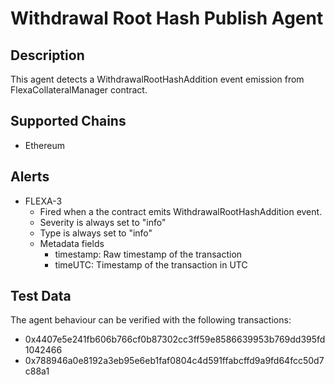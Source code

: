 # Withdrawal Root Hash Publish Agent

## Description

This agent detects a WithdrawalRootHashAddition event emission from FlexaCollateralManager contract.

## Supported Chains

- Ethereum

## Alerts

- FLEXA-3
  - Fired when a the contract emits WithdrawalRootHashAddition event.
  - Severity is always set to "info"
  - Type is always set to "info"
  - Metadata fields
    - timestamp: Raw timestamp of the transaction
    - timeUTC: Timestamp of the transaction in UTC

## Test Data

The agent behaviour can be verified with the following transactions:

- 0x4407e5e241fb606b766cf0b87302cc3ff59e8586639953b769dd395fd1042466
- 0x788946a0e8192a3eb95e6eb1faf0804c4d591ffabcffd9a9fd64fcc50d7c88a1
